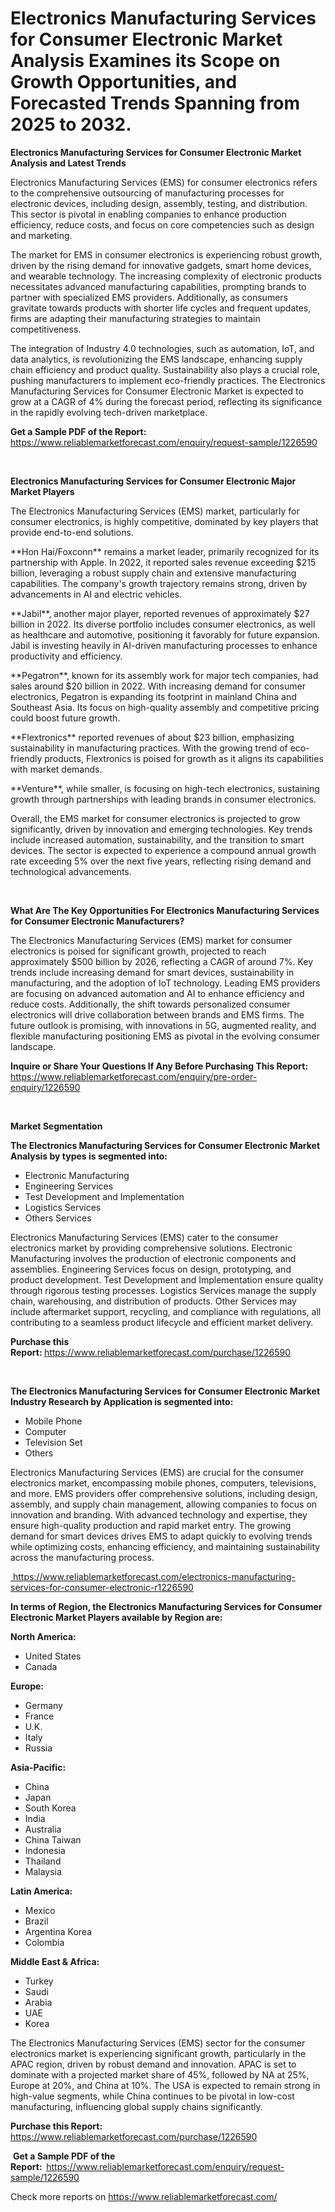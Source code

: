 <p><h1>Electronics Manufacturing Services for Consumer Electronic Market Analysis Examines its Scope on Growth Opportunities, and Forecasted Trends Spanning from 2025 to 2032.</h1></p><p><strong>Electronics Manufacturing Services for Consumer Electronic Market Analysis and Latest Trends</strong></p>
<p><p>Electronics Manufacturing Services (EMS) for consumer electronics refers to the comprehensive outsourcing of manufacturing processes for electronic devices, including design, assembly, testing, and distribution. This sector is pivotal in enabling companies to enhance production efficiency, reduce costs, and focus on core competencies such as design and marketing.</p><p>The market for EMS in consumer electronics is experiencing robust growth, driven by the rising demand for innovative gadgets, smart home devices, and wearable technology. The increasing complexity of electronic products necessitates advanced manufacturing capabilities, prompting brands to partner with specialized EMS providers. Additionally, as consumers gravitate towards products with shorter life cycles and frequent updates, firms are adapting their manufacturing strategies to maintain competitiveness.</p><p>The integration of Industry 4.0 technologies, such as automation, IoT, and data analytics, is revolutionizing the EMS landscape, enhancing supply chain efficiency and product quality. Sustainability also plays a crucial role, pushing manufacturers to implement eco-friendly practices. The Electronics Manufacturing Services for Consumer Electronic Market is expected to grow at a CAGR of 4% during the forecast period, reflecting its significance in the rapidly evolving tech-driven marketplace.</p></p>
<p><strong>Get a Sample PDF of the Report:&nbsp;</strong> <a href="https://www.reliablemarketforecast.com/enquiry/request-sample/1226590?utm_campaign=3126&utm_medium=2&utm_source=Github&utm_content=ia&utm_term=06042025&utm_id=electronics-manufacturing-services-for-consumer-electronic">https://www.reliablemarketforecast.com/enquiry/request-sample/1226590</a></p>
<p>&nbsp;</p>
<p><strong>Electronics Manufacturing Services for Consumer Electronic Major Market Players</strong></p>
<p><p>The Electronics Manufacturing Services (EMS) market, particularly for consumer electronics, is highly competitive, dominated by key players that provide end-to-end solutions. </p><p>**Hon Hai/Foxconn** remains a market leader, primarily recognized for its partnership with Apple. In 2022, it reported sales revenue exceeding $215 billion, leveraging a robust supply chain and extensive manufacturing capabilities. The company's growth trajectory remains strong, driven by advancements in AI and electric vehicles.</p><p>**Jabil**, another major player, reported revenues of approximately $27 billion in 2022. Its diverse portfolio includes consumer electronics, as well as healthcare and automotive, positioning it favorably for future expansion. Jabil is investing heavily in AI-driven manufacturing processes to enhance productivity and efficiency.</p><p>**Pegatron**, known for its assembly work for major tech companies, had sales around $20 billion in 2022. With increasing demand for consumer electronics, Pegatron is expanding its footprint in mainland China and Southeast Asia. Its focus on high-quality assembly and competitive pricing could boost future growth.</p><p>**Flextronics** reported revenues of about $23 billion, emphasizing sustainability in manufacturing practices. With the growing trend of eco-friendly products, Flextronics is poised for growth as it aligns its capabilities with market demands.</p><p>**Venture**, while smaller, is focusing on high-tech electronics, sustaining growth through partnerships with leading brands in consumer electronics. </p><p>Overall, the EMS market for consumer electronics is projected to grow significantly, driven by innovation and emerging technologies. Key trends include increased automation, sustainability, and the transition to smart devices. The sector is expected to experience a compound annual growth rate exceeding 5% over the next five years, reflecting rising demand and technological advancements.</p></p>
<p>&nbsp;</p>
<p><strong>What Are The Key Opportunities For Electronics Manufacturing Services for Consumer Electronic Manufacturers?</strong></p>
<p><p>The Electronics Manufacturing Services (EMS) market for consumer electronics is poised for significant growth, projected to reach approximately $500 billion by 2026, reflecting a CAGR of around 7%. Key trends include increasing demand for smart devices, sustainability in manufacturing, and the adoption of IoT technology. Leading EMS providers are focusing on advanced automation and AI to enhance efficiency and reduce costs. Additionally, the shift towards personalized consumer electronics will drive collaboration between brands and EMS firms. The future outlook is promising, with innovations in 5G, augmented reality, and flexible manufacturing positioning EMS as pivotal in the evolving consumer landscape.</p></p>
<p><strong>Inquire or Share Your Questions If Any Before Purchasing This Report:</strong> <a href="https://www.reliablemarketforecast.com/enquiry/pre-order-enquiry/1226590?utm_campaign=3126&utm_medium=2&utm_source=Github&utm_content=ia&utm_term=06042025&utm_id=electronics-manufacturing-services-for-consumer-electronic">https://www.reliablemarketforecast.com/enquiry/pre-order-enquiry/1226590</a></p>
<p>&nbsp;</p>
<p><strong>Market Segmentation</strong></p>
<p><strong>The Electronics Manufacturing Services for Consumer Electronic Market Analysis by types is segmented into:</strong></p>
<p><ul><li>Electronic Manufacturing</li><li>Engineering Services</li><li>Test Development and Implementation</li><li>Logistics Services</li><li>Others Services</li></ul></p>
<p><p>Electronics Manufacturing Services (EMS) cater to the consumer electronics market by providing comprehensive solutions. Electronic Manufacturing involves the production of electronic components and assemblies. Engineering Services focus on design, prototyping, and product development. Test Development and Implementation ensure quality through rigorous testing processes. Logistics Services manage the supply chain, warehousing, and distribution of products. Other Services may include aftermarket support, recycling, and compliance with regulations, all contributing to a seamless product lifecycle and efficient market delivery.</p></p>
<p><strong>Purchase this Report:&nbsp;</strong><a href="https://www.reliablemarketforecast.com/purchase/1226590?utm_campaign=3126&utm_medium=2&utm_source=Github&utm_content=ia&utm_term=06042025&utm_id=electronics-manufacturing-services-for-consumer-electronic">https://www.reliablemarketforecast.com/purchase/1226590</a></p>
<p>&nbsp;</p>
<p><strong>The Electronics Manufacturing Services for Consumer Electronic Market Industry Research by Application is segmented into:</strong></p>
<p><ul><li>Mobile Phone</li><li>Computer</li><li>Television Set</li><li>Others</li></ul></p>
<p><p>Electronics Manufacturing Services (EMS) are crucial for the consumer electronics market, encompassing mobile phones, computers, televisions, and more. EMS providers offer comprehensive solutions, including design, assembly, and supply chain management, allowing companies to focus on innovation and branding. With advanced technology and expertise, they ensure high-quality production and rapid market entry. The growing demand for smart devices drives EMS to adapt quickly to evolving trends while optimizing costs, enhancing efficiency, and maintaining sustainability across the manufacturing process.</p></p>
<p><a href="https://www.reliablemarketforecast.com/electronics-manufacturing-services-for-consumer-electronic-r1226590?utm_campaign=3126&utm_medium=2&utm_source=Github&utm_content=ia&utm_term=06042025&utm_id=electronics-manufacturing-services-for-consumer-electronic">&nbsp;https://www.reliablemarketforecast.com/electronics-manufacturing-services-for-consumer-electronic-r1226590</a></p>
<p><strong>In terms of Region, the Electronics Manufacturing Services for Consumer Electronic Market Players available by Region are:</strong></p>
<p>
    <p> <strong> North America: </strong>
        <ul>
            <li>United States</li>
            <li>Canada</li>
        </ul>
        </p> 
    <p> <strong> Europe: </strong>
        <ul>
            <li>Germany</li>
            <li>France</li>
            <li>U.K.</li>
            <li>Italy</li>
            <li>Russia</li>
        </ul>
        </p> 
    <p> <strong> Asia-Pacific: </strong>
        <ul>
            <li>China</li>
            <li>Japan</li>
            <li>South Korea</li>
            <li>India</li>
            <li>Australia</li>
            <li>China Taiwan</li>
            <li>Indonesia</li>
            <li>Thailand</li>
            <li>Malaysia</li>
        </ul>
        </p> 
    <p> <strong> Latin America: </strong>
        <ul>
            <li>Mexico</li>
            <li>Brazil</li>
            <li>Argentina Korea</li>
            <li>Colombia</li>
        </ul>
        </p> 
    <p> <strong> Middle East & Africa: </strong>
        <ul>
            <li>Turkey</li>
            <li>Saudi</li>
            <li>Arabia</li>
            <li>UAE</li>
            <li>Korea</li>
        </ul>
    </p>
    </p>
<p><p>The Electronics Manufacturing Services (EMS) sector for the consumer electronics market is experiencing significant growth, particularly in the APAC region, driven by robust demand and innovation. APAC is set to dominate with a projected market share of 45%, followed by NA at 25%, Europe at 20%, and China at 10%. The USA is expected to remain strong in high-value segments, while China continues to be pivotal in low-cost manufacturing, influencing global supply chains significantly.</p></p>
<p><strong>Purchase this Report: </strong><a href="https://www.reliablemarketforecast.com/purchase/1226590?utm_campaign=3126&utm_medium=2&utm_source=Github&utm_content=ia&utm_term=06042025&utm_id=electronics-manufacturing-services-for-consumer-electronic">https://www.reliablemarketforecast.com/purchase/1226590</a></p>
<p>&nbsp;<strong>Get a Sample PDF of the Report:&nbsp;&nbsp;</strong><a href="https://www.reliablemarketforecast.com/enquiry/request-sample/1226590?utm_campaign=3126&utm_medium=2&utm_source=Github&utm_content=ia&utm_term=06042025&utm_id=electronics-manufacturing-services-for-consumer-electronic">https://www.reliablemarketforecast.com/enquiry/request-sample/1226590</a></p>
<p><strong></strong></p>
<p>Check more reports on <a href="https://www.reliablemarketforecast.com/?utm_campaign=3126&utm_medium=2&utm_source=Github&utm_content=ia&utm_term=06042025&utm_id=electronics-manufacturing-services-for-consumer-electronic">https://www.reliablemarketforecast.com/</a></p>